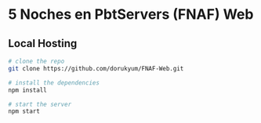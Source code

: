 # 5 Noches en PbtServers (FNAF) Web

## Local Hosting
```sh
# clone the repo
git clone https://github.com/dorukyum/FNAF-Web.git

# install the dependencies
npm install

# start the server
npm start
```
